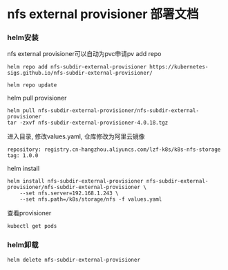 # nfs external provisioner 部署文档
### helm安装
nfs external provisioner可以自动为pvc申请pv
add repo
```
helm repo add nfs-subdir-external-provisioner https://kubernetes-sigs.github.io/nfs-subdir-external-provisioner/

helm repo update
```

helm pull provisioner
```
helm pull nfs-subdir-external-provisioner/nfs-subdir-external-provisioner
tar -zxvf nfs-subdir-external-provisioner-4.0.18.tgz
```

进入目录, 修改values.yaml, 仓库修改为阿里云镜像
```
repository: registry.cn-hangzhou.aliyuncs.com/lzf-k8s/k8s-nfs-storage
tag: 1.0.0
```

helm install 
```
helm install nfs-subdir-external-provisioner nfs-subdir-external-provisioner/nfs-subdir-external-provisioner \
    --set nfs.server=192.168.1.243 \
    --set nfs.path=/k8s/storage/nfs -f values.yaml 
```

查看provisioner
```
kubectl get pods
```

### helm卸载
```
helm delete nfs-subdir-external-provisioner
```